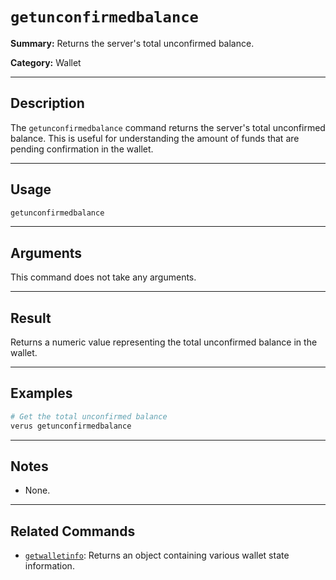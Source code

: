 # `getunconfirmedbalance`

**Summary:**
Returns the server's total unconfirmed balance.

**Category:**
Wallet

---

## Description
The `getunconfirmedbalance` command returns the server's total unconfirmed balance. This is useful for understanding the amount of funds that are pending confirmation in the wallet.

---

## Usage
```bash
getunconfirmedbalance
```

---

## Arguments
This command does not take any arguments.

---

## Result
Returns a numeric value representing the total unconfirmed balance in the wallet.

---

## Examples
```bash
# Get the total unconfirmed balance
verus getunconfirmedbalance
```

---

## Notes
- None.

---

## Related Commands
- [`getwalletinfo`](./getwalletinfo.md): Returns an object containing various wallet state information. 